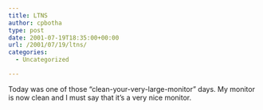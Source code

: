 ```yaml
---
title: LTNS
author: cpbotha
type: post
date: 2001-07-19T18:35:00+00:00
url: /2001/07/19/ltns/
categories:
  - Uncategorized

---
```

Today was one of those &#8220;clean-your-very-large-monitor&#8221; days. My monitor is now clean and I must say that it&#8217;s a very nice monitor.
